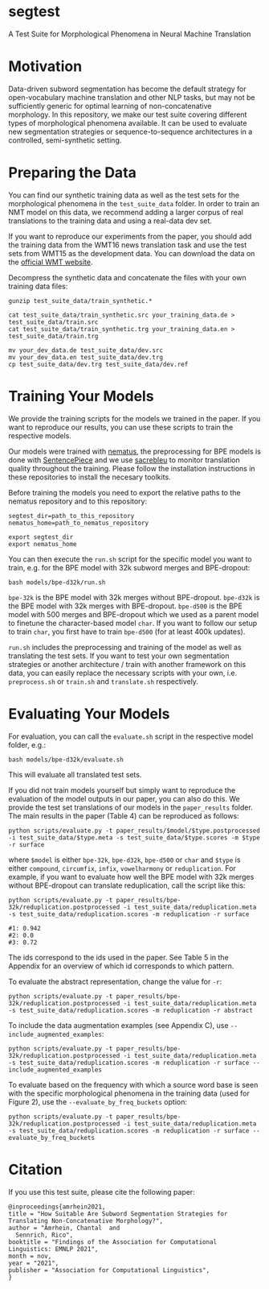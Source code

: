 # segtest
A Test Suite for Morphological Phenomena in Neural Machine Translation

# Motivation

Data-driven subword segmentation has become the default strategy for open-vocabulary machine translation and other NLP tasks, but may not be sufficiently generic for optimal learning of non-concatenative morphology. In this repository, we make our test suite covering different types of morphological phenomena available. It can be used to evaluate new segmentation strategies or sequence-to-sequence architectures in a controlled, semi-synthetic setting.

# Preparing the Data
You can find our synthetic training data as well as the test sets for the morphological phenomena in the `test_suite_data` folder. In order to train an NMT model on this data, we recommend adding a larger corpus of real translations to the training data and using a real-data dev set.

If you want to reproduce our experiments from the paper, you should add the training data from the WMT16 news translation task and use the test sets from WMT15 as the development data. You can download the data on the [official WMT website](http://www.statmt.org/wmt16/translation-task.html).

Decompress the synthetic data and concatenate the files with your own training data files:

    gunzip test_suite_data/train_synthetic.*

    cat test_suite_data/train_synthetic.src your_training_data.de > test_suite_data/train.src
    cat test_suite_data/train_synthetic.trg your_training_data.en > test_suite_data/train.trg

    mv your_dev_data.de test_suite_data/dev.src
    mv your_dev_data.en test_suite_data/dev.trg
    cp test_suite_data/dev.trg test_suite_data/dev.ref


# Training Your Models

We provide the training scripts for the models we trained in the paper. If you want to reproduce our results, you can use these scripts to train the respective models.

Our models were trained with [nematus](https://github.com/EdinburghNLP/nematus), the preprocessing for BPE models is done with [SentencePiece](https://github.com/google/sentencepiece) and we use [sacrebleu](https://github.com/mjpost/sacrebleu) to monitor translation quality throughout the training. Please follow the installation instructions in these repositories to install the necesary toolkits.  

Before training the models you need to export the relative paths to the nematus repository and to this repository:

    segtest_dir=path_to_this_repository
    nematus_home=path_to_nematus_repository

    export segtest_dir
    export nematus_home

You can then execute the `run.sh` script for the specific model you want to train, e.g. for the BPE model with 32k subword merges and BPE-dropout:

    bash models/bpe-d32k/run.sh

`bpe-32k` is the BPE model with 32k merges without BPE-dropout. `bpe-d32k` is the BPE model with 32k merges with BPE-dropout. `bpe-d500` is the BPE model with 500 merges and BPE-dropout which we used as a parent model to finetune the character-based model `char`. If you want to follow our setup to train `char`, you first have to train `bpe-d500` (for at least 400k updates).

`run.sh` includes the preprocessing and training of the model as well as translating the test sets. If you want to test your own segmentation strategies or another architecture / train with another framework on this data, you can easily replace the necessary scripts with your own, i.e. `preprocess.sh` or `train.sh` and `translate.sh` respectively.


# Evaluating Your Models

For evaluation, you can call the `evaluate.sh` script in the respective model folder, e.g.:

    bash models/bpe-d32k/evaluate.sh

This will evaluate all translated test sets.

If you did not train models yourself but simply want to reproduce the evaluation of the model outputs in our paper, you can also do this. We provide the test set translations of our models in the `paper_results` folder. The main results in the paper (Table 4) can be reproduced as follows:

    python scripts/evaluate.py -t paper_results/$model/$type.postprocessed -i test_suite_data/$type.meta -s test_suite_data/$type.scores -m $type -r surface

where `$model` is either `bpe-32k`, `bpe-d32k`, `bpe-d500` or `char` and `$type` is either `compound`, `circumfix`, `infix`, `vowelharmony` or `reduplication`. For example, if you want to evaluate how well the BPE model with 32k merges without BPE-dropout can translate reduplication, call the script like this:

    python scripts/evaluate.py -t paper_results/bpe-32k/reduplication.postprocessed -i test_suite_data/reduplication.meta -s test_suite_data/reduplication.scores -m reduplication -r surface

    #1: 0.942
    #2: 0.0
    #3: 0.72

The ids correspond to the ids used in the paper. See Table 5 in the Appendix for an overview of which id corresponds to which pattern.

To evaluate the abstract representation, change the value for `-r`:

    python scripts/evaluate.py -t paper_results/bpe-32k/reduplication.postprocessed -i test_suite_data/reduplication.meta -s test_suite_data/reduplication.scores -m reduplication -r abstract

To include the data augmentation examples (see Appendix C), use `--include_augmented_examples`:

    python scripts/evaluate.py -t paper_results/bpe-32k/reduplication.postprocessed -i test_suite_data/reduplication.meta -s test_suite_data/reduplication.scores -m reduplication -r surface --include_augmented_examples

To evaluate based on the frequency with which a source word base is seen with the specific morphological phenomena in the training data (used for Figure 2), use the `--evaluate_by_freq_buckets` option:

    python scripts/evaluate.py -t paper_results/bpe-32k/reduplication.postprocessed -i test_suite_data/reduplication.meta -s test_suite_data/reduplication.scores -m reduplication -r surface --evaluate_by_freq_buckets




# Citation

If you use this test suite, please cite the following paper:

    @inproceedings{amrhein2021,
    title = "How Suitable Are Subword Segmentation Strategies for Translating Non-Concatenative Morphology?",
    author = "Amrhein, Chantal  and
      Sennrich, Rico",
    booktitle = "Findings of the Association for Computational Linguistics: EMNLP 2021",
    month = nov,
    year = "2021",
    publisher = "Association for Computational Linguistics",
    }
